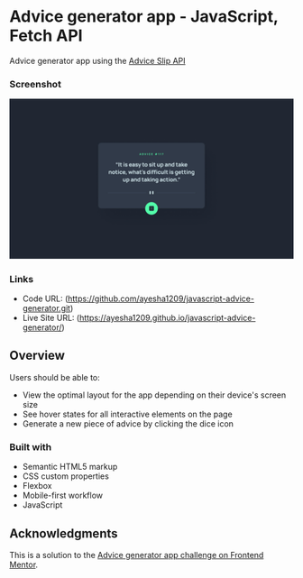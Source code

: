 # Advice generator app - JavaScript, Fetch API

Advice generator app using the [Advice Slip API](https://api.adviceslip.com/)

### Screenshot

![](./images/desktop-design.jpg)

### Links

- Code URL: (https://github.com/ayesha1209/javascript-advice-generator.git)
- Live Site URL: (https://ayesha1209.github.io/javascript-advice-generator/)

## Overview

Users should be able to:

- View the optimal layout for the app depending on their device's screen size
- See hover states for all interactive elements on the page
- Generate a new piece of advice by clicking the dice icon

### Built with

- Semantic HTML5 markup
- CSS custom properties
- Flexbox
- Mobile-first workflow
- JavaScript



## Acknowledgments

This is a solution to the [Advice generator app challenge on Frontend Mentor](https://www.frontendmentor.io/challenges/advice-generator-app-QdUG-13db).
